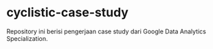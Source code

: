 # cyclistic-case-study
Repository ini berisi pengerjaan case study dari Google Data Analytics Specialization.
